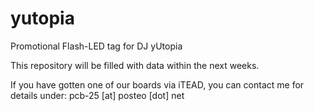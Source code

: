 # yutopia
Promotional Flash-LED tag for DJ yUtopia

This repository will be filled with data within the next weeks.

If you have gotten one of our boards via iTEAD, you can contact me for details under:
pcb-25 [at] posteo [dot] net
